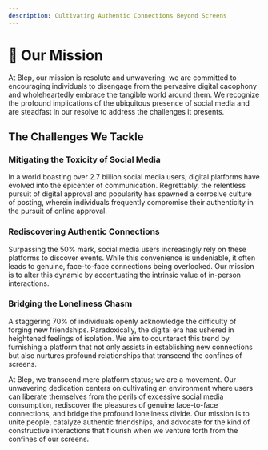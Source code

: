 ```yaml
---
description: Cultivating Authentic Connections Beyond Screens
---
```


# 🚀 Our Mission

At Blep, our mission is resolute and unwavering: we are committed to encouraging individuals to disengage from the pervasive digital cacophony and wholeheartedly embrace the tangible world around them. We recognize the profound implications of the ubiquitous presence of social media and are steadfast in our resolve to address the challenges it presents.

## The Challenges We Tackle

### **Mitigating the Toxicity of Social Media**

In a world boasting over 2.7 billion social media users, digital platforms have evolved into the epicenter of communication. Regrettably, the relentless pursuit of digital approval and popularity has spawned a corrosive culture of posting, wherein individuals frequently compromise their authenticity in the pursuit of online approval.

### **Rediscovering Authentic Connections**

Surpassing the 50% mark, social media users increasingly rely on these platforms to discover events. While this convenience is undeniable, it often leads to genuine, face-to-face connections being overlooked. Our mission is to alter this dynamic by accentuating the intrinsic value of in-person interactions.

### **Bridging the Loneliness Chasm**

A staggering 70% of individuals openly acknowledge the difficulty of forging new friendships. Paradoxically, the digital era has ushered in heightened feelings of isolation. We aim to counteract this trend by furnishing a platform that not only assists in establishing new connections but also nurtures profound relationships that transcend the confines of screens.

At Blep, we transcend mere platform status; we are a movement. Our unwavering dedication centers on cultivating an environment where users can liberate themselves from the perils of excessive social media consumption, rediscover the pleasures of genuine face-to-face connections, and bridge the profound loneliness divide. Our mission is to unite people, catalyze authentic friendships, and advocate for the kind of constructive interactions that flourish when we venture forth from the confines of our screens.
